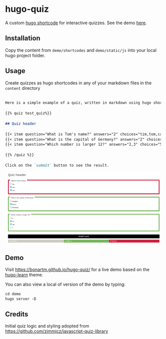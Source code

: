 # hugo-quiz

A custom [hugo shortcode](https://gohugo.io/content-management/shortcodes/#readout) for interactive quizzes. See the demo [here](https://bonartm.github.io/hugo-quiz/).

## Installation

Copy the content from `demo/shortcodes` and `demo/static/js` into your local hugo project folder.

## Usage

Create quizzes as hugo shortcodes in any of your markdown files in the `content` directory

```markdown

Here is a simple example of a quiz, written in markdown using hugo shortcodes

{{% quiz test_quiz%}}

## Quiz header

{{< item question="What is Tom's name?" answers="2" choices="tim,tom,carl" >}}
{{< item question="What is the capital of Germany?" answers="2" choices="Cologne,Berlin,Hamburg" >}}
{{< item question="Which number is larger 12?" answers="2,3" choices="5,13,183,1" >}}

{{% /quiz %}}

Click on the `submit` button to see the result.
```

![](hugo-quiz-demo.png)

## Demo

Visit https://bonartm.github.io/hugo-quiz/ for a live demo based on the [hugo-learn](https://themes.gohugo.io/theme/hugo-theme-learn/en) theme.

You can also view a local of version of the demo by typing:

```shell
cd demo
hugo server -D
```

## Credits

Initial quiz logic and styling adopted from https://github.com/zimmicz/javascript-quiz-library

